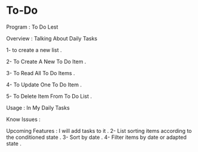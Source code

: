 # To-Do
Program : To Do Lest


Overview : Talking About Daily Tasks

1- to create a new list .

2- To Create A New To Do Item .

3- To Read All To Do Items .

4- To Update One To Do Item .

5- To Delete Item From To Do List .


Usage : In My Daily Tasks

Know Issues : 

Upcoming Features : 
I will add tasks to it .
2- List sorting items according to the conditioned state .
3- Sort by date .
4- Filter items by date or adapted state .
